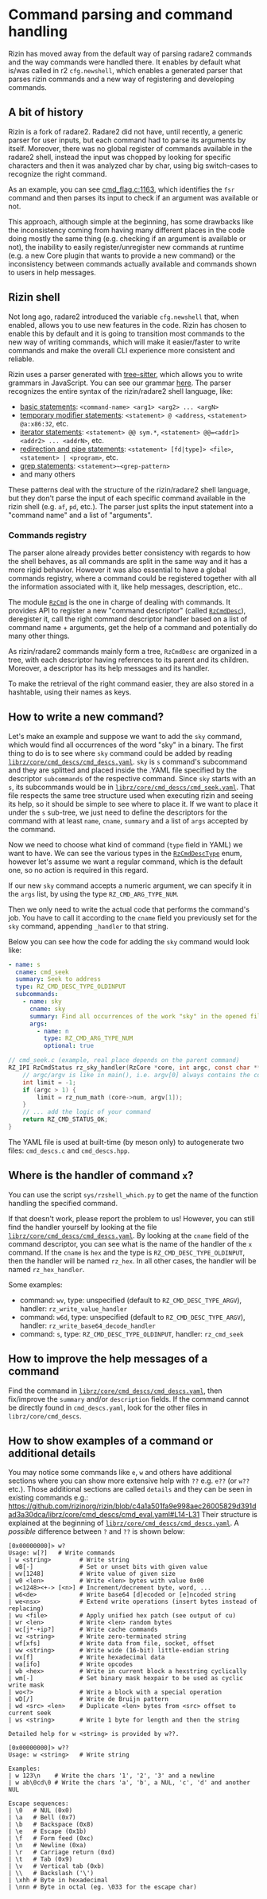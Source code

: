 # Command parsing and command handling

Rizin has moved away from the default way of parsing radare2 commands and the
way commands were handled there. It enables by default what is/was called in r2
`cfg.newshell`, which enables a generated parser that parses rizin commands and
a new way of registering and developing commands.

## A bit of history

Rizin is a fork of radare2. Radare2 did not have, until recently, a generic
parser for user inputs, but each command had to parse its arguments by itself.
Moreover, there was no global register of commands available in the radare2
shell, instead the input was chopped by looking for specific characters and then
it was analyzed char by char, using big switch-cases to recognize the right
command.

As an example, you can see
[cmd_flag.c:1163](https://github.com/rizinorg/rizin/blob/cde558e6e5788d0a6d544ab975b144ed59190676/librz/core/cmd_flag.c#L1163),
which identifies the `fsr` command and then parses its input to check if an
argument was available or not.

This approach, although simple at the beginning, has some drawbacks like the
inconsistency coming from having many different places in the code doing mostly
the same thing (e.g. checking if an argument is available or not), the inability
to easily register/unregister new commands at runtime (e.g. a new Core plugin
that wants to provide a new command) or the inconsistency between commands
actually available and commands shown to users in help messages.

## Rizin shell

Not long ago, radare2 introduced the variable `cfg.newshell` that, when enabled,
allows you to use new features in the code. Rizin has chosen to enable this by
default and it is going to transition most commands to the new way of writing
commands, which will make it easier/faster to write commands and make the
overall CLI experience more consistent and reliable.

Rizin uses a parser generated with
[tree-sitter](https://tree-sitter.github.io/tree-sitter/), which allows you to
write grammars in JavaScript. You can see our grammar
[here](https://github.com/rizinorg/rizin/blob/dev/subprojects/rizin-shell-parser/grammar.js).
The parser recognizes the entire syntax of the rizin/radare2 shell language,
like:

- [basic statements](https://github.com/rizinorg/rizin/blob/6f40dfe493f0caf9e0541e1ee83e3d8012b5750f/subprojects/rizin-shell-parser/grammar.js#L238): `<command-name> <arg1> <arg2> ... <argN>`
- [temporary modifier statements](https://github.com/rizinorg/rizin/blob/6f40dfe493f0caf9e0541e1ee83e3d8012b5750f/subprojects/rizin-shell-parser/grammar.js#L98): `<statement> @ <address`, `<statement> @a:x86:32`, etc.
- [iterator statements](https://github.com/rizinorg/rizin/blob/6f40dfe493f0caf9e0541e1ee83e3d8012b5750f/subprojects/rizin-shell-parser/grammar.js#L118): `<statement> @@ sym.*`, `<statement> @@=<addr1> <addr2> ... <addrN>`, etc.
- [redirection and pipe statements](https://github.com/rizinorg/rizin/blob/6f40dfe493f0caf9e0541e1ee83e3d8012b5750f/subprojects/rizin-shell-parser/grammar.js#L146): `<statement> [fd|type]> <file>`, `<statement> | <program>`, etc.
- [grep statements](https://github.com/rizinorg/rizin/blob/6f40dfe493f0caf9e0541e1ee83e3d8012b5750f/subprojects/rizin-shell-parser/grammar.js#L148): `<statement>~<grep-pattern>`
- and many others

These patterns deal with the structure of the rizin/radare2 shell language, but
they don't parse the input of each specific command available in the rizin shell
(e.g. `af`, `pd`, etc.). The parser just splits the input statement into a
"command name" and a list of "arguments".

### Commands registry

The parser alone already provides better consistency with regards to how the
shell behaves, as all commands are split in the same way and it has a more rigid
behavior. However it was also essential to have a global commands registry,
where a command could be registered together with all the information associated
with it, like help messages, description, etc..

The module
[`RzCmd`](https://github.com/rizinorg/rizin/blob/6f40dfe493f0caf9e0541e1ee83e3d8012b5750f/librz/include/rz_cmd.hpp)
is the one in charge of dealing with commands. It provides API to register a new
"command descriptor" (called
[`RzCmdDesc`](https://github.com/rizinorg/rizin/blob/6f40dfe493f0caf9e0541e1ee83e3d8012b5750f/librz/include/rz_cmd.hpp#L388)),
deregister it, call the right command descriptor handler based on a list of
command name + arguments, get the help of a command and potentially do many
other things.

As rizin/radare2 commands mainly form a tree, `RzCmdDesc` are organized in a
tree, with each descriptor having references to its parent and its children.
Moreover, a descriptor has its help messages and its handler.

To make the retrieval of the right command easier, they are also stored in a
hashtable, using their names as keys.

## How to write a new command?

Let's make an example and suppose we want to add the `sky` command, which
would find all occurrences of the word "sky" in a binary. The first thing to
do is to see where `sky` command could be added by reading
[`librz/core/cmd_descs/cmd_descs.yaml`](https://github.com/rizinorg/rizin/blob/6f40dfe493f0caf9e0541e1ee83e3d8012b5750f/librz/core/cmd_descs/cmd_descs.yaml).
`sky` is `s` command's subcommand and they are splitted and placed inside the .YAML
file specified by the descriptor `subcommands` of the respective command. Since `sky`
starts with an `s`, its subcommands would be in [`librz/core/cmd_descs/cmd_seek.yaml`](https://github.com/rizinorg/rizin/blob/6f40dfe493f0caf9e0541e1ee83e3d8012b5750f/librz/core/cmd_descs/cmd_seek.yaml).
That file respects the same tree structure used when executing rizin and seeing its help,
so it should be simple to see where to place it. If we want to place it under the
`s` sub-tree, we just need to define the descriptors for the command with at least
`name`, `cname`, `summary` and a list of `args` accepted by the command.

Now we need to choose what kind of command (`type` field in YAML) we want to
have. We can see the various types in the
[`RzCmdDescType`](https://github.com/rizinorg/rizin/blob/6f40dfe493f0caf9e0541e1ee83e3d8012b5750f/librz/include/rz_cmd.hpp#L326-L380)
enum, however let's assume we want a regular command, which is the default
one, so no action is required in this regard.

If our new `sky` command accepts a numeric argument, we can specify it in the
`args` list, by using the type `RZ_CMD_ARG_TYPE_NUM`.

Then we only need to write the actual code that performs the command's job.
You have to call it according to the `cname` field you previously set for the
`sky` command, appending `_handler` to that string.


Below you can see how the code for adding the `sky` command would look like:
```YAML
- name: s
  cname: cmd_seek
  summary: Seek to address
  type: RZ_CMD_DESC_TYPE_OLDINPUT
  subcommands:
    - name: sky
      cname: sky
      summary: Find all occurrences of the work "sky" in the opened file
      args:
        - name: n
          type: RZ_CMD_ARG_TYPE_NUM
          optional: true
```
```C
// cmd_seek.c (example, real place depends on the parent command)
RZ_IPI RzCmdStatus rz_sky_handler(RzCore *core, int argc, const char **argv) {
	// argc/argv is like in main(), i.e. argv[0] always contains the command name
	int limit = -1;
	if (argc > 1) {
		limit = rz_num_math (core->num, argv[1]);
	}
	// ... add the logic of your command
	return RZ_CMD_STATUS_OK;
}
```

The YAML file is used at built-time (by meson only) to autogenerate two
files: `cmd_descs.c` and `cmd_descs.hpp`.

## Where is the handler of command `x`?

You can use the script `sys/rzshell_which.py` to get the name of the function
handling the specified command.

If that doesn't work, please report the problem to us! However, you can still
find the handler yourself by looking at the file
[`librz/core/cmd_descs/cmd_descs.yaml`](https://github.com/rizinorg/rizin/blob/6f40dfe493f0caf9e0541e1ee83e3d8012b5750f/librz/core/cmd_descs/cmd_descs.yaml).
By looking at the `cname` field of the command descriptor, you can see what is
the name of the handler of the `x` command. If the `cname` is `hex` and the type
is `RZ_CMD_DESC_TYPE_OLDINPUT`, then the handler will be named `rz_hex`. In all
other cases, the handler will be named `rz_hex_handler`.

Some examples:
- command: `wv`, type: unspecified (default to `RZ_CMD_DESC_TYPE_ARGV`), handler: `rz_write_value_handler`
- command: `w6d`, type: unspecified (default to `RZ_CMD_DESC_TYPE_ARGV`), handler: `rz_write_base64_decode_handler`
- command: `s`, type: `RZ_CMD_DESC_TYPE_OLDINPUT`, handler: `rz_cmd_seek`

## How to improve the help messages of a command

Find the command in
[`librz/core/cmd_descs/cmd_descs.yaml`](https://github.com/rizinorg/rizin/blob/6f40dfe493f0caf9e0541e1ee83e3d8012b5750f/librz/core/cmd_descs/cmd_descs.yaml),
then fix/improve the `summary` and/or `description` fields. If the command cannot be directly found in `cmd_descs.yaml`, look for the other files in `librz/core/cmd_descs`.

## How to show examples of a command or additional details

You may notice some commands like `e`, `w` and others have additional
sections where you can show more extensive help with `??` e.g. `e??` (or `w??` etc.).
Those additional sections are called `details` and they can be seen in
existing commands e.g.:
https://github.com/rizinorg/rizin/blob/c4a1a501fa9e998aec26005829d391dad3a30dca/librz/core/cmd_descs/cmd_eval.yaml#L14-L31
Their structure is explained at the beginning of [`librz/core/cmd_descs/cmd_descs.yaml`](https://github.com/rizinorg/rizin/blob/c4a1a501fa9e998aec26005829d391dad3a30dca/librz/core/cmd_descs/cmd_descs.yaml#L27-L29).
A _possible_ difference between `?` and `??` is shown below:
```
[0x00000000]> w?
Usage: w[?]   # Write commands
| w <string>        # Write string
| wB[-]             # Set or unset bits with given value
| wv[1248]          # Write value of given size
| w0 <len>          # Write <len> bytes with value 0x00
| w<1248><+-> [<n>] # Increment/decrement byte, word, ...
| w6<de>            # Write base64 [d]ecoded or [e]ncoded string
| we<nsx>           # Extend write operations (insert bytes instead of replacing)
| wu <file>         # Apply unified hex patch (see output of cu)
| wr <len>          # Write <len> random bytes
| wc[j*-+ip?]       # Write cache commands
| wz <string>       # Write zero-terminated string
| wf[xfs]           # Write data from file, socket, offset
| ww <string>       # Write wide (16-bit) little-endian string
| wx[f]             # Write hexadecimal data
| wa[ifo]           # Write opcodes
| wb <hex>          # Write in current block a hexstring cyclically
| wm[-]             # Set binary mask hexpair to be used as cyclic write mask
| wo<?>             # Write a block with a special operation
| wD[/]             # Write de Bruijn pattern
| wd <src> <len>    # Duplicate <len> bytes from <src> offset to current seek
| ws <string>       # Write 1 byte for length and then the string

Detailed help for w <string> is provided by w??.
```
```
[0x00000000]> w??
Usage: w <string>   # Write string

Examples:
| w 123\n    # Write the chars '1', '2', '3' and a newline
| w ab\0cd\0 # Write the chars 'a', 'b', a NUL, 'c', 'd' and another NUL

Escape sequences:
| \0   # NUL (0x0)
| \a   # Bell (0x7)
| \b   # Backspace (0x8)
| \e   # Escape (0x1b)
| \f   # Form feed (0xc)
| \n   # Newline (0xa)
| \r   # Carriage return (0xd)
| \t   # Tab (0x9)
| \v   # Vertical tab (0xb)
| \\   # Backslash ('\')
| \xhh # Byte in hexadecimal
| \nnn # Byte in octal (eg. \033 for the escape char)
```
